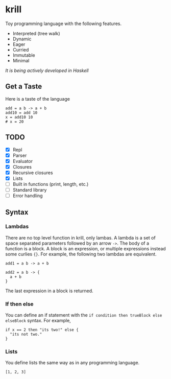 # krill

Toy programming language with the following features.

- Interpreted (tree walk)
- Dynamic
- Eager
- Curried
- Immutable
- Minimal

_It is being actively developed in Haskell_

## Get a Taste

Here is a taste of the language

```
add = a b -> a + b
add10 = add 10
x = add10 10
# x = 20
```

## TODO

- [x] Repl
- [x] Parser
- [x] Evaluator
- [x] Closures
- [x] Recursive closures
- [x] Lists
- [ ] Built in functions (print, length, etc.)
- [ ] Standard library
- [ ] Error handling

## Syntax

### Lambdas

There are no top level function in krill, only lambas. A lambda is a set of
space separated parameters followed by an arrow `->`. The body of a function is
a block. A block is an expression, or multiple expressions instead some curlies
`{}`. For example, the following two lambdas are equivalent.

```
add1 = a b -> a + b

add2 = a b -> {
  a + b
}
```

The last expression in a block is returned.

### If then else

You can define an if statement with the `if condition then trueBlock else
elseBlock` syntax. For example,

```
if x == 2 then "its two!" else {
  "its not two."
}
```

### Lists

You define lists the same way as in any programming language.

```
[1, 2, 3]
```

